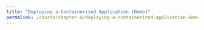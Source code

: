 ```yaml
---
title: "Deploying a Containerized Application (Demo)"
permalink: /course/chapter-4/deploying-a-containerized-application-demo
---
```

